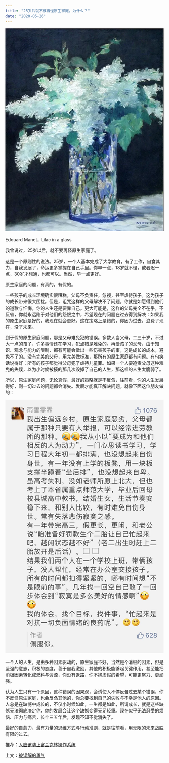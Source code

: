 ```yaml
---
title: "25岁后就不该再怪原生家庭，为什么？"
date: "2020-05-26"
---
```


![连岳文章](images/连岳文章picture-27.jpg)

Edouard Manet，Lilac in a glass  

  

我曾说过，25岁以后，就不要再怪原生家庭了。

  

这是一个原则性的说法。25岁，一个人基本完成了大学教育，有了工作，自食其力，自我发展了，命运更多掌握在自己手里。你早一点，18岁就不怪，或者迟一点，30岁才想通，也都可以。当然，早一点更好。

  

原生家庭的问题，有真的，有假的。

  

一些孩子的成长环境确实很糟糕，父母不负责任，忽视，甚至虐待孩子。这为孩子的成长带来很大困扰。但是，诅咒这样的父母解决不了问题，你就是如愿得到他们的道歉与忏悔，你的人生还是要靠自己。更大可能是，这样的父母完全不在乎，不反省，你就永远陷于对他们的怨恨之中，希望现在的问题在过去得到解决：如果我的原生家庭是好的，我现在就会更好。这在策略上是错的，你因为过去，浪费了现在，没了未来。

  

到于假的原生家庭问题，那是父母难免犯的错误。多数人当父母，二三十岁，不过大一点的孩子，许多事情还在学习，犯点错是难免的。再爱孩子的父母，由于知识、观念与能力的限制，都有可能会做出一些伤害孩子的事，这是成长的成本，避免不了的。没有完美的父母，用完美做标准，那所有的原生家庭都有问题。有句笑话说得好：所有的孩子都觉得父母犯了虐待儿童罪。如果一个人要追责父母这种难免的失误，以为小时候被揍的那几次毁掉了自己的人生，那这样的人生太脆弱了。

  

所以，原生家庭问题，无论真假，最好的策略就是不反刍，往前看，你的人生发展得好，则一切过去的问题都会消失。发展才能真正解决问题。就像下面这位朋友做的：

  

![连岳文章](images/连岳文章picture-28.jpg)

  

一个人的人生，是由多种因素驱动的，原生家庭不好，当然是个消极的因素，但是坚强的意志，积极的态度，善于自我激励，其他的积极能够起关键作用，甚至能把消极因素转化成燃料与资源，你没有退路，你不抱虚假的希望，可能更努力、更顽强。

  

认为人生只有一个原因，这种错误的因果观，会诱使人不停反刍过去某个错误，你不反刍原生家庭，也会反刍其他的，你总要找到自己的失败与不幸是他人的原因。人总是在缺憾中成长的，不仅小时候如此，一生都是如此，所谓成长，就是这些缺憾无法彻底决定你，你的发展会让这个缺憾变得无足轻重。现在似乎无法忍受的烦恼、压力与痛苦，长个三五年后，发现不知不觉消失了。

  

最好的自愈力，最有力量的思维方式与行动准则，就是往前看，用无限的未来战胜有限的过去。

  

推荐：[人应该装上富兰克林操作系统](http://mp.weixin.qq.com/s?__biz=MjM5NDU0Mjk2MQ==&mid=2651636251&idx=2&sn=c54375aa7f7dce96252c4e9bc8c5ded2&chksm=bd7e46058a09cf13189f12c026e75481b38d96ae1a6c85c8b9e49b735154557be81b1fbe9a2a&scene=21#wechat_redirect)  

上文：[被误解的勇气](http://mp.weixin.qq.com/s?__biz=MjM5NDU0Mjk2MQ==&mid=2651640182&idx=1&sn=11f5953afba05d2c41819f7bdab735d0&chksm=bd7e55688a09dc7e0e35c1983617184489b865e53c8e7b35a9df653f8e7fc6a89fa1f1d81265&scene=21#wechat_redirect)

